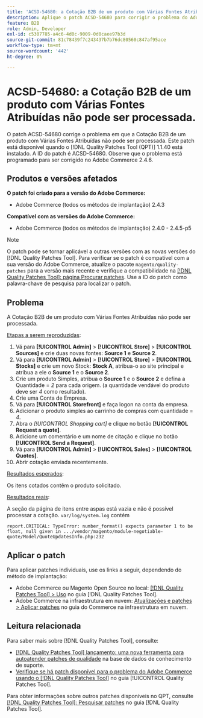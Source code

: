 ```yaml
---
title: 'ACSD-54680: a Cotação B2B de um produto com Várias Fontes Atribuídas não pode ser processada'
description: Aplique o patch ACSD-54680 para corrigir o problema do Adobe Commerce em que a Cotação B2B de um produto com Várias Fontes Atribuídas não pode ser processada.
feature: B2B
role: Admin, Developer
exl-id: c5307785-a4c6-4d0c-9009-0d0caee97b3d
source-git-commit: 81c78439f7c243437b7b76dc80560c847af95ace
workflow-type: tm+mt
source-wordcount: '442'
ht-degree: 0%

---
```


# ACSD-54680: a Cotação B2B de um produto com Várias Fontes Atribuídas não pode ser processada.

O patch ACSD-54680 corrige o problema em que a Cotação B2B de um produto com Várias Fontes Atribuídas não pode ser processada. Este patch está disponível quando o [!DNL Quality Patches Tool (QPT)] 1.1.40 está instalado. A ID do patch é ACSD-54680. Observe que o problema está programado para ser corrigido no Adobe Commerce 2.4.6.

## Produtos e versões afetados

**O patch foi criado para a versão do Adobe Commerce:**

* Adobe Commerce (todos os métodos de implantação) 2.4.3

**Compatível com as versões do Adobe Commerce:**

* Adobe Commerce (todos os métodos de implantação) 2.4.0 - 2.4.5-p5

>[!NOTE]
>
>O patch pode se tornar aplicável a outras versões com as novas versões do [!DNL Quality Patches Tool]. Para verificar se o patch é compatível com a sua versão do Adobe Commerce, atualize o pacote `magento/quality-patches` para a versão mais recente e verifique a compatibilidade na [[!DNL Quality Patches Tool]: página Procurar patches](https://experienceleague.adobe.com/tools/commerce-quality-patches/index.html). Use a ID do patch como palavra-chave de pesquisa para localizar o patch.

## Problema

A Cotação B2B de um produto com Várias Fontes Atribuídas não pode ser processada.

<u>Etapas a serem reproduzidas</u>:

1. Vá para **[!UICONTROL Admin]** > **[!UICONTROL Store]** > **[!UICONTROL Sources]** e crie duas novas fontes: **Source 1** e **Source 2**.
1. Vá para **[!UICONTROL Admin]** > **[!UICONTROL Store]** > **[!UICONTROL Stocks]** e crie um novo Stock: **Stock A**, atribua-o ao site principal e atribua a ele o **Source 1** e o **Source 2**.
1. Crie um produto Simples, atribua o **Source 1** e o **Source 2** e defina a Quantidade = *2* para cada origem. (a quantidade vendável do produto deve ser *4* como resultado).
1. Crie uma Conta de Empresa.
1. Vá para **[!UICONTROL Storefront]** e faça logon na conta da empresa.
1. Adicionar o produto simples ao carrinho de compras com quantidade = *4*.
1. Abra o *[!UICONTROL Shopping cart]* e clique no botão **[!UICONTROL Request a quote]**.
1. Adicione um comentário e um nome de citação e clique no botão **[!UICONTROL Send a Request]**.
1. Vá para **[!UICONTROL Admin]** > **[!UICONTROL Sales]** > **[!UICONTROL Quotes]**.
1. Abrir cotação enviada recentemente.

<u>Resultados esperados</u>:

Os itens cotados contêm o produto solicitado.

<u>Resultados reais</u>:

A seção da página de itens entre aspas está vazia e não é possível processar a cotação.
`var/log/system.log` contém

```
report.CRITICAL: TypeError: number_format() expects parameter 1 to be float, null given in .../vendor/magento/module-negotiable-quote/Model/QuoteUpdatesInfo.php:232
```

## Aplicar o patch

Para aplicar patches individuais, use os links a seguir, dependendo do método de implantação:

* Adobe Commerce ou Magento Open Source no local: [[!DNL Quality Patches Tool] > Uso](/help/tools/quality-patches-tool/usage.md) no guia [!DNL Quality Patches Tool].
* Adobe Commerce na infraestrutura em nuvem: [Atualizações e patches > Aplicar patches](https://experienceleague.adobe.com/docs/commerce-cloud-service/user-guide/develop/upgrade/apply-patches.html) no guia do Commerce na infraestrutura em nuvem.

## Leitura relacionada

Para saber mais sobre [!DNL Quality Patches Tool], consulte:

* [[!DNL Quality Patches Tool] lançamento: uma nova ferramenta para autoatender patches de qualidade](https://experienceleague.adobe.com/en/docs/commerce-knowledge-base/kb/announcements/commerce-announcements/magento-quality-patches-released-new-tool-to-self-serve-quality-patches) na base de dados de conhecimento de suporte.
* [Verifique se há patch disponível para o problema do Adobe Commerce usando o  [!DNL Quality Patches Tool]](/help/tools/quality-patches-tool/patches-available-in-qpt/check-patch-for-magento-issue-with-magento-quality-patches.md) no guia [!UICONTROL Quality Patches Tool].


Para obter informações sobre outros patches disponíveis no QPT, consulte [[!DNL Quality Patches Tool]: Pesquisar patches](https://experienceleague.adobe.com/tools/commerce-quality-patches/index.html) no guia [!DNL Quality Patches Tool].
